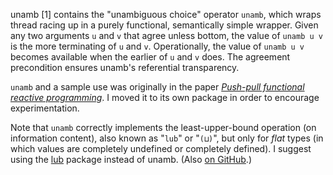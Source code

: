 unamb [1] contains the "unambiguous choice" operator `unamb`, which wraps thread racing up in a purely functional, semantically simple wrapper.
Given any two arguments `u` and `v` that agree unless bottom, the value of `unamb u v` is the more terminating of `u` and `v`.
Operationally, the value of `unamb u v` becomes available when the earlier of `u` and `v` does.
The agreement precondition ensures unamb's referential transparency.

`unamb` and a sample use was originally in the paper [*Push-pull functional reactive programming*](http://conal.net/papers/push-pull-frp/).
I moved it to its own
package in order to encourage experimentation.

Note that `unamb` correctly implements the least-upper-bound operation (on information content), also known as "`lub`" or "`(⊔)`", but only for *flat* types (in which values are completely undefined or completely defined).
I suggest using the [lub](http://hackage.haskell.org/package/lub) package instead of unamb.
(Also [on GitHub](http://github.com/conal/lub).)
